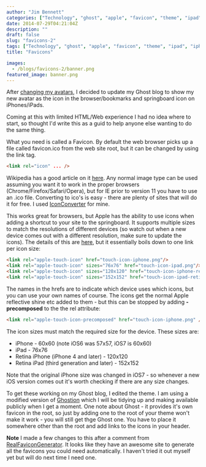 ```yaml
---
author: "Jim Bennett"
categories: ["Technology", "ghost", "apple", "favicon", "theme", "ipad", "iphone"]
date: 2014-07-29T04:21:04Z
description: ""
draft: false
slug: "favicons-2"
tags: ["Technology", "ghost", "apple", "favicon", "theme", "ipad", "iphone"]
title: "Favicons"

images:
  - /blogs/favicons-2/banner.png
featured_image: banner.png
---
```



After [changing my avatars](/blogs/socialnetworkingandhowtheworldseesme/), I decided to update my Ghost blog to show my new avatar as the icon in the browser/bookmarks and springboard icon on iPhones/iPads.

Coming at this with limited HTML/Web experience I had no idea where to start, so thought I'd write this as a guid to help anyone else wanting to do the same thing.

What you need is called a Favicon.  By default the web browser picks up a file called favicon.ico from the web site root, but it can be changed by using the link tag.
```html
<link rel="icon" ... />
``` 

Wikipedia has a good article on it [here](http://en.wikipedia.org/wiki/Favicon).  Any normal image type can be used assuming you want it to work in the proper browsers (Chrome/Firefox/Safari/Opera), but for IE prior to version 11 you have to use an .ico file.  Converting to ico's is easy - there are plenty of sites that will do it for free.  I used [IconConverter](http://www.icoconverter.com/) for mine.

This works great for browsers, but Apple has the ability to use icons when adding a shortcut to your site to the springboard.  It supports multiple sizes to match the resolutions of different devices (so watch out when a new device comes out with a different resolution, make sure to update the icons).  The details of this are [here](https://developer.apple.com/library/mac/documentation/AppleApplications/Reference/SafariWebContent/ConfiguringWebApplications/ConfiguringWebApplications.html), but it essentially boils down to one link per icon size:

```html
<link rel="apple-touch-icon" href="touch-icon-iphone.png"/>
<link rel="apple-touch-icon" sizes="76x76" href="touch-icon-ipad.png"/>
<link rel="apple-touch-icon" sizes="120x120" href="touch-icon-iphone-retina.png"/>
<link rel="apple-touch-icon" sizes="152x152" href="touch-icon-ipad-retina.png"/>
```

The names in the hrefs are to indicate which device uses which icons, but you can use your own names of course.  The icons get the normal Apple reflective shine etc added to them - but this can be stopped by adding **-precomposed** to the the rel attribute:

```html
<link rel="apple-touch-icon-precomposed" href="touch-icon-iphone.png" />
```

The icon sizes must match the required size for the device.  These sizes are:

* iPhone - 60x60 (note iOS6 was 57x57, iOS7 is 60x60)
* iPad - 76x76
* Retina iPhone (iPhone 4 and later) - 120x120
* Retina iPad (third generation and later) - 152x152

Note that the original iPhone size was changed in iOS7 - so whenever a new iOS version comes out it's worth checking if there are any size changes.

To get these working on my Ghost blog, I edited the theme.  I am using a modified version of [Ghostion](https://github.com/axiantheme/ghostion) which I will be tidying up and making available publicly when I get a moment.  One note about Ghost - it provides it's own favicon in the root, so just by adding one to the root of your theme won't make it work - you will still get thge Ghost one. You have to place it somewhere other than the root and add links to the icons in your header.

**Note**
I made a few changes to this after a comment from  [RealFaviconGenerator](http://realfavicongenerator.net/).  It looks like they have an awesome site to generate all the favicons you could need automatically.  I haven't tried it out myself yet but will do next time I need one.

